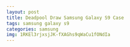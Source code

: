 ```yaml
---
layout: post
title: Deadpool Draw Samsung Galaxy S9 Case
tags: samsung galaxy s9
categories: samsung
img: 1RKEl3rjxsjJK-fXAGhs9qWaCu1fONdIa
---
```

